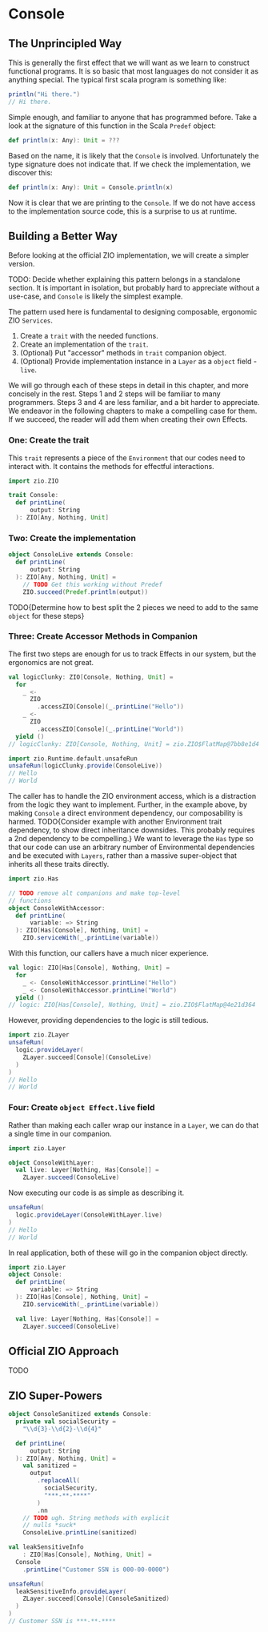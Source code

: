 # Console

## The Unprincipled Way

This is generally the first effect that we will want as we learn to construct functional programs.
It is so basic that most languages do not consider it as anything special.
The typical first scala program is something like:

```scala
println("Hi there.")
// Hi there.
```

Simple enough, and familiar to anyone that has programmed before.
Take a look at the signature of this function in the Scala `Predef` object:

```scala
def println(x: Any): Unit = ???
```

Based on the name, it is likely that the `Console` is involved.
Unfortunately the type signature does not indicate that.
If we check the implementation, we discover this:

```scala
def println(x: Any): Unit = Console.println(x)
```

Now it is clear that we are printing to the `Console`.
If we do not have access to the implementation source code, this is a surprise to us at runtime.

## Building a Better Way


Before looking at the official ZIO implementation, we will create a simpler version.

TODO: Decide whether explaining this pattern belongs in a standalone section.
      It is important in isolation, but probably hard to appreciate without a use-case, and `Console` is likely the simplest example.

The pattern used here is fundamental to designing composable, ergonomic ZIO `Services`.

1. Create a `trait` with the needed functions.
2. Create an implementation of the `trait`.
3. (Optional) Put "accessor" methods in `trait` companion object.
4. (Optional) Provide implementation instance in a `Layer` as a `object` field - `live`.

We will go through each of these steps in detail in this chapter, and more concisely in the rest.
Steps 1 and 2 steps will be familiar to many programmers.
Steps 3 and 4 are less familiar, and a bit harder to appreciate.
We endeavor in the following chapters to make a compelling case for them.
If we succeed, the reader will add them when creating their own Effects.


### One: Create the trait

This `trait` represents a piece of the `Environment` that our codes need to interact with.
It contains the methods for effectful interactions.


```scala
import zio.ZIO

trait Console:
  def printLine(
      output: String
  ): ZIO[Any, Nothing, Unit]
```

### Two: Create the implementation

```scala
object ConsoleLive extends Console:
  def printLine(
      output: String
  ): ZIO[Any, Nothing, Unit] =
    // TODO Get this working without Predef
    ZIO.succeed(Predef.println(output))
```

TODO{Determine how to best split the 2 pieces we need to add to the same `object` for these steps}

### Three: Create Accessor Methods in Companion
The first two steps are enough for us to track Effects in our system, but the ergonomics are not great.

```scala
val logicClunky: ZIO[Console, Nothing, Unit] =
  for
    _ <-
      ZIO
        .accessZIO[Console](_.printLine("Hello"))
    _ <-
      ZIO
        .accessZIO[Console](_.printLine("World"))
  yield ()
// logicClunky: ZIO[Console, Nothing, Unit] = zio.ZIO$FlatMap@7bb8e1d4

import zio.Runtime.default.unsafeRun
unsafeRun(logicClunky.provide(ConsoleLive))
// Hello
// World
```

The caller has to handle the ZIO environment access, which is a distraction from the logic they want to implement.
Further, in the example above, by making `Console` a direct environment dependency, our composability is harmed. 
TODO{Consider example with another Environment trait dependency, to show  direct inheritance downsides. This probably requires a 2nd dependency to be compelling.}
We want to leverage the `Has` type so that our code can use an arbitrary number of Environmental dependencies and be executed with `Layers`, rather than a massive super-object that inherits all these traits directly.

```scala
import zio.Has

// TODO remove alt companions and make top-level
// functions
object ConsoleWithAccessor:
  def printLine(
      variable: => String
  ): ZIO[Has[Console], Nothing, Unit] =
    ZIO.serviceWith(_.printLine(variable))
```

With this function, our callers have a much nicer experience.

```scala
val logic: ZIO[Has[Console], Nothing, Unit] =
  for
    _ <- ConsoleWithAccessor.printLine("Hello")
    _ <- ConsoleWithAccessor.printLine("World")
  yield ()
// logic: ZIO[Has[Console], Nothing, Unit] = zio.ZIO$FlatMap@4e21d364
```

However, providing dependencies to the logic is still tedious.

```scala
import zio.ZLayer
unsafeRun(
  logic.provideLayer(
    ZLayer.succeed[Console](ConsoleLive)
  )
)
// Hello
// World
```

### Four: Create `object Effect.live` field

Rather than making each caller wrap our instance in a `Layer`, we can do that a single time in our companion.

```scala
import zio.Layer

object ConsoleWithLayer:
  val live: Layer[Nothing, Has[Console]] =
    ZLayer.succeed(ConsoleLive)
```

Now executing our code is as simple as describing it.


```scala
unsafeRun(
  logic.provideLayer(ConsoleWithLayer.live)
)
// Hello
// World
```

In real application, both of these will go in the companion object directly.

```scala
import zio.Layer
object Console:
  def printLine(
      variable: => String
  ): ZIO[Has[Console], Nothing, Unit] =
    ZIO.serviceWith(_.printLine(variable))

  val live: Layer[Nothing, Has[Console]] =
    ZLayer.succeed(ConsoleLive)
```

## Official ZIO Approach

TODO

## ZIO Super-Powers

```scala
object ConsoleSanitized extends Console:
  private val socialSecurity =
    "\\d{3}-\\d{2}-\\d{4}"

  def printLine(
      output: String
  ): ZIO[Any, Nothing, Unit] =
    val sanitized =
      output
        .replaceAll(
          socialSecurity,
          "***-**-****"
        )
        .nn
    // TODO ugh. String methods with explicit
    // nulls *suck*
    ConsoleLive.printLine(sanitized)
```

```scala
val leakSensitiveInfo
    : ZIO[Has[Console], Nothing, Unit] =
  Console
    .printLine("Customer SSN is 000-00-0000")
```

```scala
unsafeRun(
  leakSensitiveInfo.provideLayer(
    ZLayer.succeed[Console](ConsoleSanitized)
  )
)
// Customer SSN is ***-**-****
```
